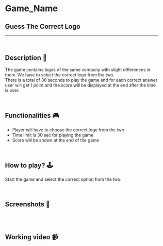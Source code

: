 # **Game_Name** 
## Guess The Correct Logo
---

<br>

## **Description 📃**  

The game contains logos of the same company with slight differences in them. We have to select the correct logo from the two.  
There is a total of 30 seconds to play the game and for each correct answer user will get 1 point and the score will be displayed at the end after the time is over.  
 
 <br>

## **Functionalities 🎮**
* Player will have to choose the correct logo from the two
* Time limit is 30 sec for playing the game
* Score will be shown at the end of the game

<br>

## **How to play? 🕹️**
Start the game and select the correct option from the two.


<br>

## **Screenshots 📸**

<br>
<!-- add your screenshots like this -->
<!-- ![image](url) -->

<br>

## **Working video 📹**
<!-- add your working video over here -->